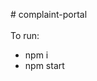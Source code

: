#   c o m p l a i n t - p o r t a l  <br />
 <br />
To run: <br />
- npm i <br />
- npm start <br />
 
